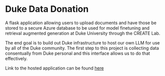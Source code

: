 # Duke Data Donation
A flask application allowing users to upload documents and have those be stored to a secure Azure database to be used for model finetuning and retrieval augmented generation at Duke University through the CREATE Lab.

The end goal is to build out Duke infrastructure to host our own LLM for use by all of the Duke community. The first step to this project is collecting data consentually from Duke personal and this interface allows us to do that effectively.

Link to the hosted application can be found [here]()